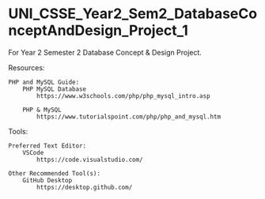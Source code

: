 # UNI_CSSE_Year2_Sem2_DatabaseConceptAndDesign_Project_1
For Year 2 Semester 2 Database Concept &amp; Design Project.

Resources:

    PHP and MySQL Guide:
        PHP MySQL Database
            https://www.w3schools.com/php/php_mysql_intro.asp

        PHP & MySQL
            https://www.tutorialspoint.com/php/php_and_mysql.htm

Tools:

    Preferred Text Editor:
        VSCode
            https://code.visualstudio.com/

    Other Recommended Tool(s):
        GitHub Desktop
            https://desktop.github.com/
